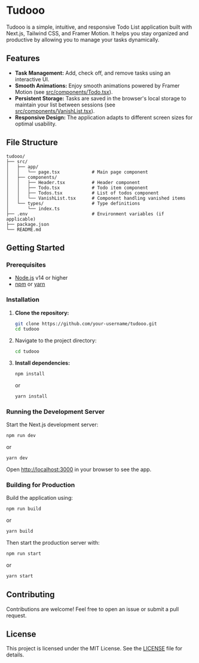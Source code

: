 # Tudooo

Tudooo is a simple, intuitive, and responsive Todo List application built with Next.js, Tailwind CSS, and Framer Motion. It helps you stay organized and productive by allowing you to manage your tasks dynamically.

## Features

- **Task Management:** Add, check off, and remove tasks using an interactive UI.
- **Smooth Animations:** Enjoy smooth animations powered by Framer Motion (see [src/components/Todo.tsx](src/components/Todo.tsx)).
- **Persistent Storage:** Tasks are saved in the browser's local storage to maintain your list between sessions (see [src/components/VanishList.tsx](src/components/VanishList.tsx)).
- **Responsive Design:** The application adapts to different screen sizes for optimal usability.


## File Structure

```
tudooo/
├── src/
│   ├── app/
│   │   └── page.tsx            # Main page component
│   ├── components/
│   │   ├── Header.tsx          # Header component
│   │   ├── Todo.tsx            # Todo item component
│   │   ├── Todos.tsx           # List of todos component
│   │   └── VanishList.tsx      # Component handling vanished items
│   └── types/                  # Type definitions
│       └── index.ts
├── .env                        # Environment variables (if applicable)
├── package.json
└── README.md
```


## Getting Started

### Prerequisites

- [Node.js](https://nodejs.org/) v14 or higher
- [npm](https://www.npmjs.com/) or [yarn](https://yarnpkg.com/)

### Installation

1. **Clone the repository:**

    ```sh
    git clone https://github.com/your-username/tudooo.git
    cd tudooo
    ```
2. Navigate to the project directory:

   ```sh
   cd tudooo
   ```

3. **Install dependencies:**

    ```sh
    npm install
    ```
    or

    ```sh
    yarn install
    ```

### Running the Development Server

Start the Next.js development server:

```sh
npm run dev
```

or

```sh
yarn dev
```

Open [http://localhost:3000](http://localhost:3000) in your browser to see the app.

### Building for Production

Build the application using:

```sh
npm run build
```

or

```sh
yarn build
```

Then start the production server with:

```sh
npm run start
```

or 

```sh
yarn start
```

## Contributing

Contributions are welcome! Feel free to open an issue or submit a pull request.

## License

This project is licensed under the MIT License. See the [LICENSE](./LICENSE) file for details.
